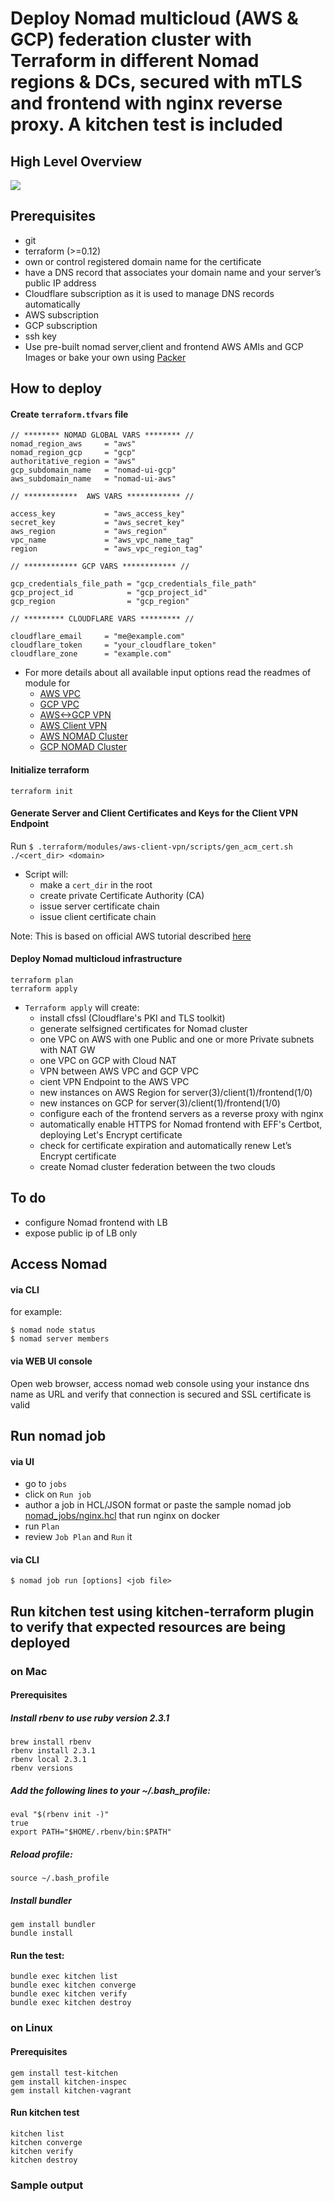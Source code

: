 # Deploy Nomad multicloud (AWS & GCP) federation cluster with Terraform in different Nomad regions & DCs, secured with mTLS and frontend with nginx reverse proxy. A kitchen test is included

## High Level Overview

<img src="diagrams/multicloud.png" />

## Prerequisites

- git
- terraform (>=0.12)
- own or control registered domain name for the certificate 
- have a DNS record that associates your domain name and your server’s public IP address
- Cloudflare subscription as it is used to manage DNS records automatically
- AWS subscription
- GCP subscription
- ssh key
- Use pre-built nomad server,client and frontend AWS AMIs and GCP Images or bake your own using [Packer](https://www.packer.io)

## How to deploy

#### Create `terraform.tfvars` file

```
// ******** NOMAD GLOBAL VARS ******** //
nomad_region_aws     = "aws"
nomad_region_gcp     = "gcp"
authoritative_region = "aws"
gcp_subdomain_name   = "nomad-ui-gcp"
aws_subdomain_name   = "nomad-ui-aws"

// ************  AWS VARS ************ //

access_key           = "aws_access_key"
secret_key           = "aws_secret_key"
aws_region           = "aws_region"
vpc_name             = "aws_vpc_name_tag"
region               = "aws_vpc_region_tag"

// ************ GCP VARS ************ //

gcp_credentials_file_path = "gcp_credentials_file_path"
gcp_project_id            = "gcp_project_id"
gcp_region                = "gcp_region"

// ********* CLOUDFLARE VARS ********* //

cloudflare_email     = "me@example.com"
cloudflare_token     = "your_cloudflare_token"
cloudflare_zone      = "example.com"

```

- For more details about all available input options read the readmes of module for
  - [AWS VPC](https://github.com/achuchulev/terraform-aws-vpc-natgw/blob/master/README.md)
  - [GCP VPC](https://github.com/achuchulev/terraform-gcp-vpc/blob/master/README.md)
  - [AWS<->GCP VPN](https://github.com/achuchulev/terraform-aws-gcp-vpn/blob/master/README.md)
  - [AWS Client VPN](https://github.com/achuchulev/terraform-aws-client-vpn-endpoint/blob/master/README.md)
  - [AWS NOMAD Cluster](https://github.com/achuchulev/terraform-aws-nomad/blob/master/README.md)
  - [GCP NOMAD Cluster](https://github.com/achuchulev/terraform-gcp-nomad/blob/master/README.md)

#### Initialize terraform

```
terraform init
```

#### Generate Server and Client Certificates and Keys for the Client VPN Endpoint

Run `$ .terraform/modules/aws-client-vpn/scripts/gen_acm_cert.sh ./<cert_dir> <domain>`

- Script will:
  - make a `cert_dir` in the root
  - create private Certificate Authority (CA)
  - issue server certificate chain
  - issue client certificate chain
  
Note: This is based on official AWS tutorial described [here](https://docs.aws.amazon.com/vpn/latest/clientvpn-admin/authentication-authorization.html#mutual)

#### Deploy Nomad multicloud infrastructure

```
terraform plan
terraform apply
```

- `Terraform apply` will create:
  - install cfssl (Cloudflare's PKI and TLS toolkit)
  - generate selfsigned certificates for Nomad cluster
  - one VPC on AWS with one Public and one or more Private subnets with NAT GW
  - one VPC on GCP with Cloud NAT
  - VPN between AWS VPC and GCP VPC
  - cient VPN Endpoint to the AWS VPC
  - new instances on AWS Region for server(3)/client(1)/frontend(1/0)
  - new instances on GCP for server(3)/client(1)/frontend(1/0)
  - configure each of the frontend servers as a reverse proxy with nginx
  - automatically enable HTTPS for Nomad frontend with EFF's Certbot, deploying Let's Encrypt certificate
  - check for certificate expiration and automatically renew Let’s Encrypt certificate
  - create Nomad cluster federation between the two clouds
  
## To do

 - configure Nomad frontend with LB
 - expose public ip of LB only
  
## Access Nomad

#### via CLI

for example:

```
$ nomad node status
$ nomad server members
```

#### via WEB UI console

Open web browser, access nomad web console using your instance dns name as URL and verify that 
connection is secured and SSL certificate is valid  

## Run nomad job

#### via UI

- go to `jobs`
- click on `Run job`
- author a job in HCL/JSON format or paste the sample nomad job [nomad_jobs/nginx.hcl](https://github.com/achuchulev/terraform-aws-nomad-1dc-1region/blob/master/nomad_jobs/nginx.hcl) that run nginx on docker
- run `Plan`
- review `Job Plan` and `Run` it

#### via CLI

```
$ nomad job run [options] <job file>
```

## Run kitchen test using kitchen-terraform plugin to verify that expected resources are being deployed   

### on Mac

#### Prerequisites

##### Install rbenv to use ruby version 2.3.1

```
brew install rbenv
rbenv install 2.3.1
rbenv local 2.3.1
rbenv versions
```

##### Add the following lines to your ~/.bash_profile:

```
eval "$(rbenv init -)"
true
export PATH="$HOME/.rbenv/bin:$PATH"
```

##### Reload profile: 

`source ~/.bash_profile`

##### Install bundler

```
gem install bundler
bundle install
```

#### Run the test: 

```
bundle exec kitchen list
bundle exec kitchen converge
bundle exec kitchen verify
bundle exec kitchen destroy
```

### on Linux

#### Prerequisites

```
gem install test-kitchen
gem install kitchen-inspec
gem install kitchen-vagrant
```

#### Run kitchen test 

```
kitchen list
kitchen converge
kitchen verify
kitchen destroy
```

### Sample output

```
```

